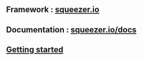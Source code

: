 ## Framework : [squeezer.io](https://squeezer.io)
## Documentation : [squeezer.io/docs](https://squeezer.io/docs)

## [Getting started](https://squeezer.io/docs/getting-started/)
